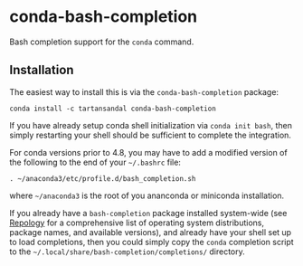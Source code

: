 # conda-bash-completion

Bash completion support for the `conda` command.

## Installation

The easiest way to install this is via the `conda-bash-completion` package:
```
conda install -c tartansandal conda-bash-completion
````

If you have already setup conda shell initialization via `conda init bash`, then simply
restarting your shell should be sufficient to complete the integration.

For conda versions prior to 4.8, you may have to add a modified version of the following
to the end of your `~/.bashrc` file:
```
. ~/anaconda3/etc/profile.d/bash_completion.sh
```
where `~/anaconda3` is the root of you ananconda or miniconda installation.

If you already have a `bash-completion` package installed system-wide (see
[Repology](https://repology.org/project/bash-completion) for a comprehensive list of
operating system distributions, package names, and available versions), and already have
your shell set up to load completions, then you could simply copy the `conda` completion
script to the `~/.local/share/bash-completion/completions/` directory.
